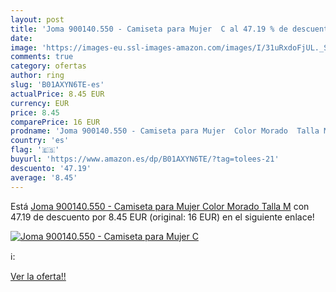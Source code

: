 ```yaml
---
layout: post
title: 'Joma 900140.550 - Camiseta para Mujer  C al 47.19 % de descuento'
date: 
image: 'https://images-eu.ssl-images-amazon.com/images/I/31uRxdoFjUL._SL200_.jpg'
comments: true
category: ofertas
author: ring
slug: 'B01AXYN6TE-es'
actualPrice: 8.45 EUR
currency: EUR
price: 8.45
comparePrice: 16 EUR
prodname: 'Joma 900140.550 - Camiseta para Mujer  Color Morado  Talla M'
country: 'es'
flag: '🇪🇸'
buyurl: 'https://www.amazon.es/dp/B01AXYN6TE/?tag=tolees-21'
descuento: '47.19'
average: '8.45'
---
```


Está [Joma 900140.550 - Camiseta para Mujer  Color Morado  Talla M](https://www.amazon.es/dp/B01AXYN6TE/?tag=tolees-21) con 47.19 de descuento por 8.45 EUR (original: 16 EUR) en el siguiente enlace!

[![Joma 900140.550 - Camiseta para Mujer  C](https://images-eu.ssl-images-amazon.com/images/I/31uRxdoFjUL._SL200_.jpg)](https://www.amazon.es/dp/B01AXYN6TE/?tag=tolees-21)

ℹ️:


[Ver la oferta!!](https://www.amazon.es/dp/B01AXYN6TE/?tag=tolees-21)
